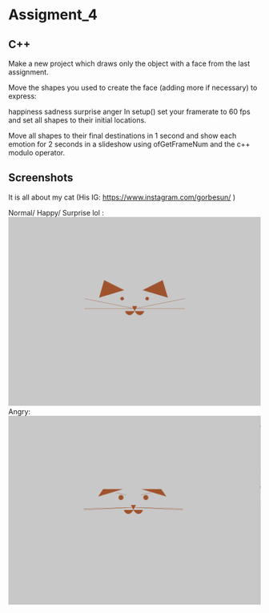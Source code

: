 # Assigment_4

## C++


Make a new project which draws only the object with a face from the last assignment.

Move the shapes you used to create the face (adding more if necessary) to express:

happiness
sadness
surprise
anger
In setup() set your framerate to 60 fps and set all shapes to their initial locations.

Move all shapes to their final destinations in 1 second and show each emotion for 2 seconds in a slideshow using ofGetFrameNum and the c++ modulo operator.

## Screenshots
It is all about my cat (His IG: https://www.instagram.com/gorbesun/ )

Normal/ Happy/ Surprise lol :
![Screenshot](media/1.png)
Angry:
![Screenshot](media/2.png)



